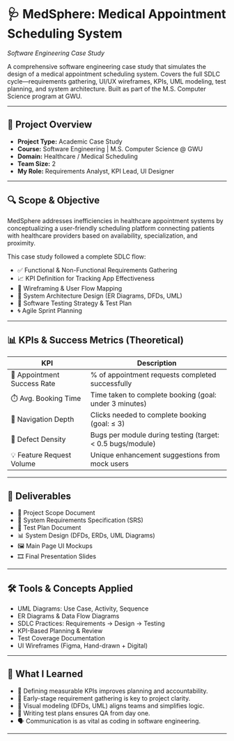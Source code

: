  # 🩺 MedSphere: Medical Appointment Scheduling System  
*Software Engineering Case Study*

A comprehensive software engineering case study that simulates the design of a medical appointment scheduling system. Covers the full SDLC cycle—requirements gathering, UI/UX wireframes, KPIs, UML modeling, test planning, and system architecture. Built as part of the M.S. Computer Science program at GWU.

---

## 📘 Project Overview

- **Project Type:** Academic Case Study  
- **Course:** Software Engineering | M.S. Computer Science @ GWU  
- **Domain:** Healthcare / Medical Scheduling  
- **Team Size:** 2  
- **My Role:** Requirements Analyst, KPI Lead, UI Designer  

---

## 🔍 Scope & Objective

MedSphere addresses inefficiencies in healthcare appointment systems by conceptualizing a user-friendly scheduling platform connecting patients with healthcare providers based on availability, specialization, and proximity.

This case study followed a complete SDLC flow:

- ✅ Functional & Non-Functional Requirements Gathering  
- 📈 KPI Definition for Tracking App Effectiveness  
- 🧩 Wireframing & User Flow Mapping  
- 🧱 System Architecture Design (ER Diagrams, DFDs, UML)  
- 🧪 Software Testing Strategy & Test Plan  
- 🌀 Agile Sprint Planning  

---

## 📊 KPIs & Success Metrics (Theoretical)

| **KPI**                   | **Description**                                                     |
|---------------------------|---------------------------------------------------------------------|
| 📅 Appointment Success Rate | % of appointment requests completed successfully                   |
| ⏱️ Avg. Booking Time       | Time taken to complete booking (goal: under 3 minutes)             |
| 🧭 Navigation Depth        | Clicks needed to complete booking (goal: ≤ 3)                      |
| 🐞 Defect Density          | Bugs per module during testing (target: < 0.5 bugs/module)         |
| 💡 Feature Request Volume  | Unique enhancement suggestions from mock users                     |

---

## 📐 Deliverables

- 📄 Project Scope Document  
- 📄 System Requirements Specification (SRS)  
- 🧪 Test Plan Document  
- 📊 System Design (DFDs, ERDs, UML Diagrams)  
- 🖼️ Main Page UI Mockups  
- 🎞️ Final Presentation Slides  

---

## 🛠️ Tools & Concepts Applied

- UML Diagrams: Use Case, Activity, Sequence  
- ER Diagrams & Data Flow Diagrams  
- SDLC Practices: Requirements → Design → Testing  
- KPI-Based Planning & Review  
- Test Coverage Documentation  
- UI Wireframes (Figma, Hand-drawn + Digital)  

---

## 🧠 What I Learned

- 📌 Defining measurable KPIs improves planning and accountability.  
- 🧠 Early-stage requirement gathering is key to project clarity.  
- 🔄 Visual modeling (DFDs, UML) aligns teams and simplifies logic.  
- 🧪 Writing test plans ensures QA from day one.  
- 🗣️ Communication is as vital as coding in software engineering.

---
